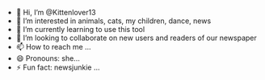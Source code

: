- 👋 Hi, I’m @Kittenlover13
- 👀 I’m interested in animals, cats, my children, dance, news
- 🌱 I’m currently learning to use this tool
- 💞️ I’m looking to collaborate on new users and readers of our newspaper
- 📫 How to reach me ...
- 😄 Pronouns: she...
- ⚡ Fun fact: newsjunkie ...

<!---
Kittenlover13/Kittenlover13 is a ✨ special ✨ repository because its `README.md` (this file) appears on your GitHub profile.
You can click the Preview link to take a look at your changes.
--->
